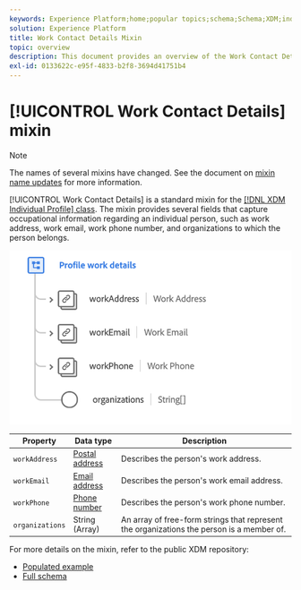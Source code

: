 ```yaml
---
keywords: Experience Platform;home;popular topics;schema;Schema;XDM;individual profile;fields;schemas;Schemas;Schema design;mixin;mixins;work details;profile work;
solution: Experience Platform
title: Work Contact Details Mixin
topic: overview
description: This document provides an overview of the Work Contact Details mixin.
exl-id: 0133622c-e95f-4833-b2f8-3694d41751b4
---
```

# [!UICONTROL Work Contact Details] mixin

>[!NOTE]
>
>The names of several mixins have changed. See the document on [mixin name updates](../name-updates.md) for more information.

[!UICONTROL Work Contact Details] is a standard mixin for the [[!DNL XDM Individual Profile] class](../../classes/individual-profile.md). The mixin provides several fields that capture occupational information regarding an individual person, such as work address, work email, work phone number, and organizations to which the person belongs.

<img src='../../images/mixins/profile-work-details.png' width=550 /><br />

| Property | Data type | Description |
| --- | --- | --- |
| `workAddress` | [Postal address](../../data-types/postal-address.md) | Describes the person's work address. |
| `workEmail` | [Email address](../../data-types/email-address.md) | Describes the person's work email address. |
| `workPhone` | [Phone number](../../data-types/phone-number.md) | Describes the person's work phone number. |
| `organizations` | String (Array) | An array of free-form strings that represent the organizations the person is a member of. |

For more details on the mixin, refer to the public XDM repository:

* [Populated example](https://github.com/adobe/xdm/blob/master/components/mixins/profile/profile-work-details.example.1.json)
* [Full schema](https://github.com/adobe/xdm/blob/master/components/mixins/profile/profile-work-details.schema.json)
